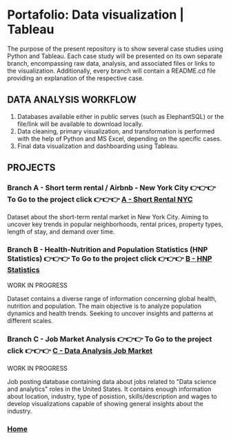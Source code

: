 # Portafolio: Data visualization | Tableau

The purpose of the present repository is to show several case studies using Python and Tableau. Each case study will be presented on its own separate branch, encompassing raw data, analysis, and associated files or links to the visualization. Additionally, every branch will contain a README.cd file providing an explanation of the respective case.

## DATA ANALYSIS WORKFLOW

1. Databases available either in  public serves (such as ElephantSQL) or the file/link will be available to download locally.
2. Data cleaning, primary visualization, and transformation is performed with the help of Python and MS Excel, depending on the specific cases.
3. Final data visualization and dashboarding using Tableau.


## PROJECTS

### Branch A - Short term rental / Airbnb - New York City   👉👉👉  To Go to the project click  👉👉👉 [A - Short Rental NYC](../../tree/A---Short-Rental-NYC)


Dataset about the short-term rental market in New York City. Aiming to uncover key trends in popular neighborhoods, rental prices, property types, length of stay, and demand over time.

### Branch B - Health-Nutrition and Population Statistics (HNP Statistics)   👉👉👉  To Go to the project click  👉👉👉   [B - HNP Statistics](../../tree/B---HNP-Statistics)

WORK IN PROGRESS

Dataset contains a diverse range of information concerning global health, nutrition and population. The main objective is to analyze population dynamics and health trends. Seeking to uncover insights and patterns at different scales.

### Branch C - Job Market Analysis   👉👉👉  To Go to the project click  👉👉👉   [C - Data Analysis Job Market](../../tree/C---Data-Analysis-Job-Market)

WORK IN PROGRESS

Job posting database containing data about jobs related to "Data science and analytics" roles in the United States. It contains enough information about location, industry, type of posistion, skills/description and wages to develop visualizations capable of showing general insights about the industry.


### [Home](https://github.com/luis12pez)

